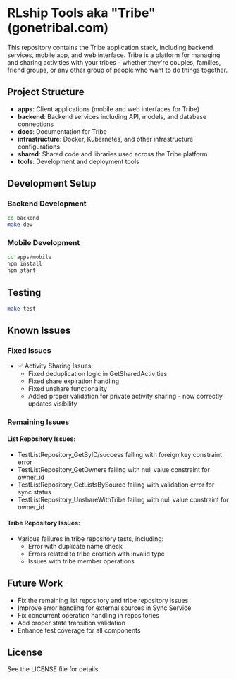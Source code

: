 # RLship Tools aka "Tribe" (gonetribal.com)

This repository contains the Tribe application stack, including backend services, mobile app, and web interface. Tribe is a platform for managing and sharing activities with your tribes - whether they're couples, families, friend groups, or any other group of people who want to do things together.

## Project Structure

- **apps**: Client applications (mobile and web interfaces for Tribe)
- **backend**: Backend services including API, models, and database connections
- **docs**: Documentation for Tribe
- **infrastructure**: Docker, Kubernetes, and other infrastructure configurations
- **shared**: Shared code and libraries used across the Tribe platform
- **tools**: Development and deployment tools

## Development Setup

### Backend Development

```bash
cd backend
make dev
```

### Mobile Development

```bash
cd apps/mobile
npm install
npm start
```

## Testing

```bash
make test
```

## Known Issues

### Fixed Issues
- ✅ Activity Sharing Issues:
  - Fixed deduplication logic in GetSharedActivities
  - Fixed share expiration handling
  - Fixed unshare functionality
  - Added proper validation for private activity sharing - now correctly updates visibility

### Remaining Issues

#### List Repository Issues:
- TestListRepository_GetByID/success failing with foreign key constraint error
- TestListRepository_GetOwners failing with null value constraint for owner_id
- TestListRepository_GetListsBySource failing with validation error for sync status
- TestListRepository_UnshareWithTribe failing with null value constraint for owner_id

#### Tribe Repository Issues:
- Various failures in tribe repository tests, including:
  - Error with duplicate name check
  - Errors related to tribe creation with invalid type
  - Issues with tribe member operations

## Future Work

- Fix the remaining list repository and tribe repository issues
- Improve error handling for external sources in Sync Service
- Fix concurrent operation handling in repositories
- Add proper state transition validation
- Enhance test coverage for all components

## License

See the LICENSE file for details. 